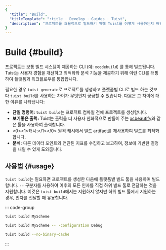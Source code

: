 ```yaml
---
{
  "title": "Build",
  "titleTemplate": ":title · Develop · Guides · Tuist",
  "description": "프로젝트를 효율적으로 빌드하기 위해 Tuist를 어떻게 사용하는지 배워봅니다."
}
---
```

# Build {#build}

프로젝트는 보통 빌드 시스템이 제공하는 CLI (예: `xcodebuild`) 를 통해 빌드됩니다. Tuist는 사용자 경험을 개선하고 최적화와 분석 기능을 제공하기 위해 이런 CLI를 래핑하여 플랫폼과 워크플로우를 통합합니다.

필요한 경우 `tuist generate`로 프로젝트를 생성하고 플랫폼별 CLI로 빌드 하는 것보다 `tuist build`를 사용하는 차이가 무엇인지 궁금할 수 있습니다. 다음은 그 차이에 대한 이유를 나타냅니다:

- **단일 명령어:** `tuist build`는 프로젝트 컴파일 전에 프로젝트를 생성합니다.
- **보기좋은 출력:** Tuist는 출력을 더 사용자 친화적으로 만들어 주는 [xcbeautify](https://github.com/cpisciotta/xcbeautify)와 같은 툴을 사용하여 출력합니다.
- <0><1>캐시:</1></0> 원격 캐시에서 빌드 artifact를 재사용하여 빌드를 최적화 합니다.
- **분석:** 다른 데이터 포인트와 연관된 지표를 수집하고 보고하여, 정보에 기반한 결정을 내릴 수 있게 도와줍니다.

## 사용법 {#usage}

`tuist build`는 필요하면 프로젝트를 생성한 다음에 플랫폼별 빌드 툴을 사용하여 빌드합니다. `--` 구분자를 사용하여 이후의 모든 인자를 직접 하위 빌드 툴로 전달하는 것을 지원합니다. 이것은 `tuist build`에서는 지원하지 않지만 하위 빌드 툴에서 지원하는 경우, 인자를 전달할 때 유용합니다.

::: code-group

```bash [Build a scheme]
tuist build MyScheme
```

```bash [Build a specific configuration]
tuist build MyScheme -- -configuration Debug
```

```bash [Build all schemes without binary cache]
tuist build --no-binary-cache
```

:::
